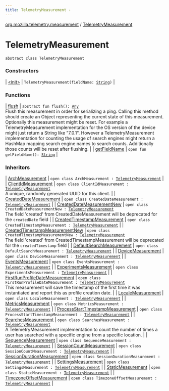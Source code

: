 ```yaml
---
title: TelemetryMeasurement - 
---
```


[org.mozilla.telemetry.measurement](../index.html) / [TelemetryMeasurement](./index.html)

# TelemetryMeasurement

`abstract class TelemetryMeasurement`

### Constructors

| [&lt;init&gt;](-init-.html) | `TelemetryMeasurement(fieldName: `[`String`](https://kotlinlang.org/api/latest/jvm/stdlib/kotlin/-string/index.html)`)` |

### Functions

| [flush](flush.html) | `abstract fun flush(): `[`Any`](https://kotlinlang.org/api/latest/jvm/stdlib/kotlin/-any/index.html)<br>Flush this measurement in order for serializing a ping. Calling this method should create an Object representing the current state of this measurement. Optionally this measurement might be reset. For example a TelemetryMeasurement implementation for the OS version of the device might just return a String like "7.0.1". However a TelemetryMeasurement implementation for counting the usage of search engines might return a HashMap mapping search engine names to search counts. Additionally those counts will be reset after flushing. |
| [getFieldName](get-field-name.html) | `open fun getFieldName(): `[`String`](https://kotlinlang.org/api/latest/jvm/stdlib/kotlin/-string/index.html) |

### Inheritors

| [ArchMeasurement](../-arch-measurement/index.html) | `open class ArchMeasurement : `[`TelemetryMeasurement`](./index.md) |
| [ClientIdMeasurement](../-client-id-measurement/index.html) | `open class ClientIdMeasurement : `[`TelemetryMeasurement`](./index.md)<br>A unique, randomly generated UUID for this client. |
| [CreatedDateMeasurement](../-created-date-measurement/index.html) | `open class CreatedDateMeasurement : `[`TelemetryMeasurement`](./index.md) |
| [CreatedDateMeasurementNew](../-created-date-measurement-new/index.html) | `open class CreatedDateMeasurementNew : `[`TelemetryMeasurement`](./index.md)<br>The field 'created' from CreatedDateMeasurement will be deprecated for the `createdDate` field |
| [CreatedTimestampMeasurement](../-created-timestamp-measurement/index.html) | `open class CreatedTimestampMeasurement : `[`TelemetryMeasurement`](./index.md) |
| [CreatedTimestampMeasurementNew](../-created-timestamp-measurement-new/index.html) | `open class CreatedTimestampMeasurementNew : `[`TelemetryMeasurement`](./index.md)<br>The field 'created' from CreatedTimestampMeasurement will be deprecated for the `createdTimestamp` field |
| [DefaultSearchMeasurement](../-default-search-measurement/index.html) | `open class DefaultSearchMeasurement : `[`TelemetryMeasurement`](./index.md) |
| [DeviceMeasurement](../-device-measurement/index.html) | `open class DeviceMeasurement : `[`TelemetryMeasurement`](./index.md) |
| [EventsMeasurement](../-events-measurement/index.html) | `open class EventsMeasurement : `[`TelemetryMeasurement`](./index.md) |
| [ExperimentsMeasurement](../-experiments-measurement/index.html) | `open class ExperimentsMeasurement : `[`TelemetryMeasurement`](./index.md) |
| [FirstRunProfileDateMeasurement](../-first-run-profile-date-measurement/index.html) | `open class FirstRunProfileDateMeasurement : `[`TelemetryMeasurement`](./index.md)<br>This measurement will save the timestamp of the first time it was instantiated and report this as profile creation date. |
| [LocaleMeasurement](../-locale-measurement/index.html) | `open class LocaleMeasurement : `[`TelemetryMeasurement`](./index.md) |
| [MetricsMeasurement](../-metrics-measurement/index.html) | `open class MetricsMeasurement : `[`TelemetryMeasurement`](./index.md) |
| [ProcessStartTimestampMeasurement](../-process-start-timestamp-measurement/index.html) | `open class ProcessStartTimestampMeasurement : `[`TelemetryMeasurement`](./index.md) |
| [SearchesMeasurement](../-searches-measurement/index.html) | `open class SearchesMeasurement : `[`TelemetryMeasurement`](./index.md)<br>A TelemetryMeasurement implementation to count the number of times a user has searched with a specific engine from a specific location. |
| [SequenceMeasurement](../-sequence-measurement/index.html) | `open class SequenceMeasurement : `[`TelemetryMeasurement`](./index.md) |
| [SessionCountMeasurement](../-session-count-measurement/index.html) | `open class SessionCountMeasurement : `[`TelemetryMeasurement`](./index.md) |
| [SessionDurationMeasurement](../-session-duration-measurement/index.html) | `open class SessionDurationMeasurement : `[`TelemetryMeasurement`](./index.md) |
| [SettingsMeasurement](../-settings-measurement/index.html) | `open class SettingsMeasurement : `[`TelemetryMeasurement`](./index.md) |
| [StaticMeasurement](../-static-measurement/index.html) | `open class StaticMeasurement : `[`TelemetryMeasurement`](./index.md) |
| [TimezoneOffsetMeasurement](../-timezone-offset-measurement/index.html) | `open class TimezoneOffsetMeasurement : `[`TelemetryMeasurement`](./index.md) |

